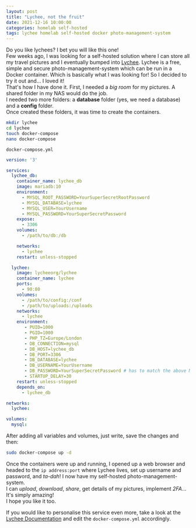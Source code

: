 ```yaml
---
layout: post
title: "Lychee, not the fruit"
date: 2021-12-16 10:00:00
categories: homelab self-hosted
tags: lychee homelab self-hosted docker photo-management-system
---
```


Do you like lychees? I bet you will like this one!\
Few weeks ago, I was looking for a self-hosted solution where I can store all my travel pictures and I eventually bumped into [Lychee](https://github.com/LycheeOrg/Lychee).
Lychee is a free, simple and secure photo-management-system which can be run in a Docker container. Which is basically what
I was looking for! So I decided to try it out and... I loved it!\
That's how I have done it. First, I needed a _big room_ for my pictures. A shared folder in my NAS would do the job.\
I needed two more folders: a **database** folder (yes, we need a database) and a **config** folder.\
Once created these folders, it was time to create the containers.

```bash
mkdir lychee
cd lychee
touch docker-compose
nano docker-compose
```
`docker-compose.yml`
```yaml
version: '3'

services:
  lychee_db:
    container_name: lychee_db
    image: mariadb:10
    environment:
      - MYSQL_ROOT_PASSWORD=YourSuperSecretRootPassword
      - MYSQL_DATABASE=lychee
      - MYSQL_USER=YourUsername
      - MYSQL_PASSWORD=YourSuperSecretPassword
    expose:
      - 3306
    volumes:
      - /path/to/db:/db

    networks:
      - lychee
    restart: unless-stopped

  lychee:
    image: lycheeorg/lychee
    container_name: lychee
    ports:
      - 90:80
    volumes:
      - /path/to/config:/conf
      - /path/to/uploads:/uploads
    networks:
      - lychee
    environment:
       - PUID=1000
       - PGID=1000
       - PHP_TZ=Europe/London
       - DB_CONNECTION=mysql
       - DB_HOST=lychee_db
       - DB_PORT=3306
       - DB_DATABASE=lychee
       - DB_USERNAME=YourUsername
       - DB_PASSWORD=YourSuperSecretPassword # has to match the above MYSQL_PASSWORD
       - STARTUP_DELAY=30
    restart: unless-stopped
    depends_on:
      - lychee_db

networks:
  lychee:

volumes:
  mysql:
```
After adding all variables and volumes, just write, save the changes and then:
```bash
sudo docker-compose up -d
```
Once the containers were up and running, I opened up a web browser and headed to the `ip address:port` where Lychee lives, set up username
and password, and _ta-dah_! I now have my self-hosted photo-management-system.\
I can _upload_, _download_, _share_, get details of my pictures, implement _2FA_... It's simply amazing!\
I hope you like it too.

If you would like to personalise this service even more, take a look at the [Lychee Documentation](https://lycheeorg.github.io/docs/)
and edit the `docker-compose.yml` accordingly.
